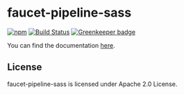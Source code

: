 # faucet-pipeline-sass
[![npm](https://img.shields.io/npm/v/faucet-pipeline-sass.svg)](https://www.npmjs.com/package/faucet-pipeline-sass)
[![Build Status](https://travis-ci.org/faucet-pipeline/faucet-pipeline-sass.svg?branch=master)](https://travis-ci.org/faucet-pipeline/faucet-pipeline-sass)
[![Greenkeeper badge](https://badges.greenkeeper.io/faucet-pipeline/faucet-pipeline-sass.svg)](https://greenkeeper.io)

You can find the documentation [here](http://www.faucet-pipeline.org).

## License

faucet-pipeline-sass is licensed under Apache 2.0 License.
